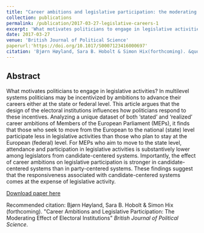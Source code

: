 ```yaml
---
title: "Career ambitions and legislative participation: the moderating effect of electoral institutions"
collection: publications
permalink: /publication/2017-03-27-legislative-careers-1
excerpt: 'What motivates politicians to engage in legislative activities? In multilevel systems politicians may be incentivized by ambitions to advance their careers either at the state or federal level. This article argues that the design of the electoral institutions influences how politicians respond to these incentives. Analyzing a unique dataset of both ‘stated’ and ‘realized’ career ambitions of Members of the European Parliament (MEPs), it finds that those who seek to move from the European to the national (state) level participate less in legislative activities than those who plan to stay at the European (federal) level. For MEPs who aim to move to the state level, attendance and participation in legislative activities is substantively lower among legislators from candidate-centered systems. Importantly, the effect of career ambitions on legislative participation is stronger in candidate-centered systems than in party-centered systems. These findings suggest that the responsiveness associated with candidate-centered systems comes at the expense of legislative activity.'
date: 2017-03-27
venue: 'British Journal of Political Science'
paperurl:'https://doi.org/10.1017/S0007123416000697'
citation: 'Bjørn Høyland, Sara B. Hobolt & Simon Hix(forthcoming). &quot;Career Ambitions and Legislative Participation: The Moderating Effect of Electoral Institutions .&quot;<i>British Journal of Political Science</i>.'
---
```

## Abstract
What motivates politicians to engage in legislative activities? In multilevel systems politicians may be incentivized by ambitions to advance their careers either at the state or federal level. This article argues that the design of the electoral institutions influences how politicians respond to these incentives. Analyzing a unique dataset of both ‘stated’ and ‘realized’ career ambitions of Members of the European Parliament (MEPs), it finds that those who seek to move from the European to the national (state) level participate less in legislative activities than those who plan to stay at the European (federal) level. For MEPs who aim to move to the state level, attendance and participation in legislative activities is substantively lower among legislators from candidate-centered systems. Importantly, the effect of career ambitions on legislative participation is stronger in candidate-centered systems than in party-centered systems. These findings suggest that the responsiveness associated with candidate-centered systems comes at the expense of legislative activity.

[Download paper here](https://www.cambridge.org/core/journals/british-journal-of-political-science/article/career-ambitions-and-legislative-participation-the-moderating-effect-of-electoral-institutions/98DE2D21AAB41BADF9BB4F4F3CC89B93/share/7e337b67a921f624be40bf6a654e1af028b86121)

Recommended citation: Bjørn Høyland, Sara B. Hobolt & Simon Hix
(forthcoming). "Career Ambitions and Legislative Participation: The
Moderating Effect of Electoral Institutions" <i>British Journal of
Political Science</i>.
